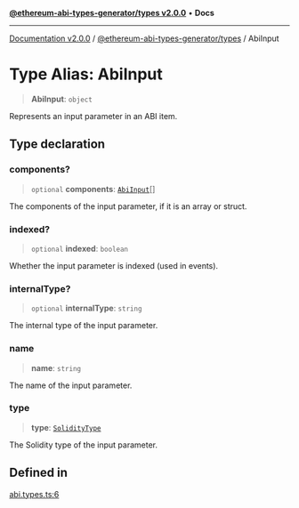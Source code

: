 [**@ethereum-abi-types-generator/types v2.0.0**](../README.md) • **Docs**

***

[Documentation v2.0.0](../../../packages.md) / [@ethereum-abi-types-generator/types](../README.md) / AbiInput

# Type Alias: AbiInput

> **AbiInput**: `object`

Represents an input parameter in an ABI item.

## Type declaration

### components?

> `optional` **components**: [`AbiInput`](AbiInput.md)[]

The components of the input parameter, if it is an array or struct.

### indexed?

> `optional` **indexed**: `boolean`

Whether the input parameter is indexed (used in events).

### internalType?

> `optional` **internalType**: `string`

The internal type of the input parameter.

### name

> **name**: `string`

The name of the input parameter.

### type

> **type**: [`SolidityType`](SolidityType.md)

The Solidity type of the input parameter.

## Defined in

[abi.types.ts:6](https://github.com/niZmosis/ethereum-abi-types-generator/blob/51c0ac8a6ea35330201860f8469daa0efc6ae8f2/packages/types/src/abi.types.ts#L6)
